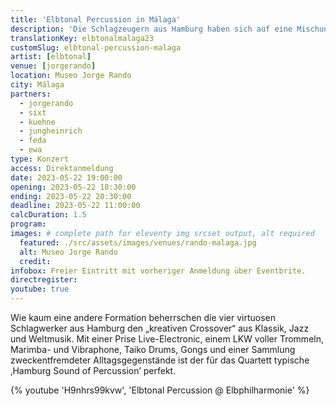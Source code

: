 ```yaml
---
title: 'Elbtonal Percussion in Málaga'
description: 'Die Schlagzeugern aus Hamburg haben sich auf eine Mischung aus Klassik, Jazz und Weltmusik spezialisiert. Jetzt heißen wir sie in Málaga willkommen.'
translationKey: elbtonalmalaga23
customSlug: elbtonal-percussion-malaga
artist: [elbtonal]
venue: [jorgerando]
location: Museo Jorge Rando
city: Málaga
partners:
  - jorgerando
  - sixt
  - kuehne
  - jungheinrich
  - feda
  - ewa
type: Konzert
access: Direktanmeldung
date: 2023-05-22 19:00:00
opening: 2023-05-22 18:30:00
ending: 2023-05-22 20:30:00
deadline: 2023-05-22 11:00:00
calcDuration: 1.5
program:
images: # complete path for eleventy img srcset output, alt required
  featured: ./src/assets/images/venues/rando-malaga.jpg
  alt: Museo Jorge Rando
  credit:
infobox: Freier Eintritt mit vorheriger Anmeldung über Eventbrite.
directregister:
youtube: true
---
```


Wie kaum eine andere Formation beherrschen die vier virtuosen Schlagwerker aus Hamburg den „kreativen Crossover“ aus Klassik, Jazz und Weltmusik. Mit einer Prise Live-Electronic, einem LKW voller Trommeln, Marimba- und Vibraphone, Taiko Drums, Gongs und einer Sammlung zweckentfremdeter Alltagsgegenstände ist der für das Quartett typische ‚Hamburg Sound of Percussion’ perfekt.

{% youtube 'H9nhrs99kvw', 'Elbtonal Percussion @ Elbphilharmonie' %}

